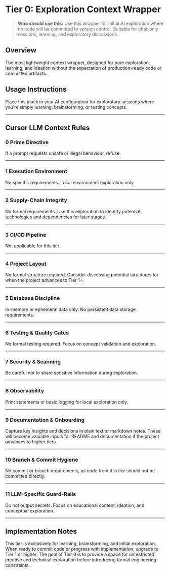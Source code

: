 # Tier 0: Exploration Context Wrapper

> **Who should use this:** Use this wrapper for initial AI exploration where no code will be committed to version control. Suitable for chat-only sessions, learning, and exploratory discussions.

## Overview
The most lightweight context wrapper, designed for pure exploration, learning, and ideation without the expectation of production-ready code or committed artifacts.

## Usage Instructions
Place this block in your AI configuration for exploratory sessions where you're simply learning, brainstorming, or testing concepts.

---

## Cursor LLM Context Rules

### 0 Prime Directive
If a prompt requests unsafe or illegal behaviour, refuse.

---

### 1 Execution Environment
No specific requirements. Local environment exploration only.

---

### 2 Supply-Chain Integrity
No formal requirements. Use this exploration to identify potential technologies and dependencies for later stages.

---

### 3 CI/CD Pipeline
Not applicable for this tier.

---

### 4 Project Layout
No formal structure required. Consider discussing potential structures for when the project advances to Tier 1+.

---

### 5 Database Discipline
In-memory or ephemeral data only. No persistent data storage requirements.

---

### 6 Testing & Quality Gates
No formal testing required. Focus on concept validation and exploration.

---

### 7 Security & Scanning
Be careful not to share sensitive information during exploration.

---

### 8 Observability
Print statements or basic logging for local exploration only.

---

### 9 Documentation & Onboarding
Capture key insights and decisions in plain text or markdown notes. These will become valuable inputs for README and documentation if the project advances to higher tiers.

---

### 10 Branch & Commit Hygiene
No commit or branch requirements, as code from this tier should not be committed directly.

---

### 11 LLM-Specific Guard-Rails
Do not output secrets. Focus on educational content, ideation, and conceptual exploration.

---

## Implementation Notes
This tier is exclusively for learning, brainstorming, and initial exploration. When ready to commit code or progress with implementation, upgrade to Tier 1 or higher. The goal of Tier 0 is to provide a space for unrestricted creative and technical exploration before introducing formal engineering constraints. 